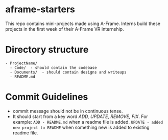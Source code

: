 # aframe-starters
This repo contains mini-projects made using A-Frame. Interns build these projects in the first week of their A-Frame VR internship.

# Directory structure
```
- ProjectName/
  - Code/  - should contain the codebase
  - Documents/  - should contain designs and writeups
  - README.md
```
# Commit Guidelines
- commit message should not be in continuous tense.
- It should start from a key word *ADD, UPDATE, REMOVE, FIX*. For example: `ADD - README.md` when a readme file is added. `UPDATE - added new project to README` when something new is added to existing readme file.
